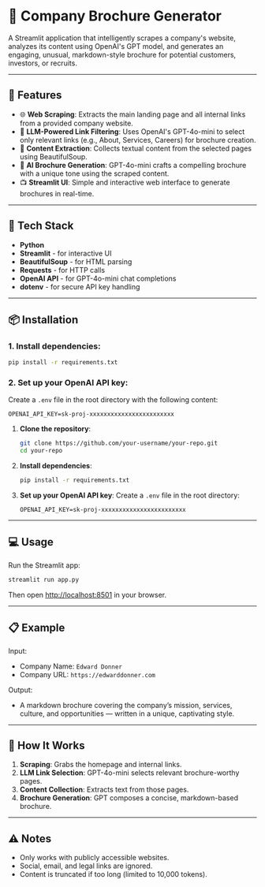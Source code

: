 # 🏢 Company Brochure Generator

A Streamlit application that intelligently scrapes a company's website, analyzes its content using OpenAI's GPT model, and generates an engaging, unusual, markdown-style brochure for potential customers, investors, or recruits.

---

## 🚀 Features

- 🌐 **Web Scraping**: Extracts the main landing page and all internal links from a provided company website.
- 🧠 **LLM-Powered Link Filtering**: Uses OpenAI's GPT-4o-mini to select only relevant links (e.g., About, Services, Careers) for brochure creation.
- 📄 **Content Extraction**: Collects textual content from the selected pages using BeautifulSoup.
- 📝 **AI Brochure Generation**: GPT-4o-mini crafts a compelling brochure with a unique tone using the scraped content.
- 📺 **Streamlit UI**: Simple and interactive web interface to generate brochures in real-time.

---

## 🧱 Tech Stack

- **Python**
- **Streamlit** - for interactive UI
- **BeautifulSoup** - for HTML parsing
- **Requests** - for HTTP calls
- **OpenAI API** - for GPT-4o-mini chat completions
- **dotenv** - for secure API key handling

---

## 📦 Installation

### 1. Install dependencies:
```bash
pip install -r requirements.txt
```

### 2. Set up your OpenAI API key:
Create a `.env` file in the root directory with the following content:
```env
OPENAI_API_KEY=sk-proj-xxxxxxxxxxxxxxxxxxxxxxxx
```


1. **Clone the repository**:
   ```bash
   git clone https://github.com/your-username/your-repo.git
   cd your-repo
   ```

2. **Install dependencies**:
   ```bash
   pip install -r requirements.txt
   ```

3. **Set up your OpenAI API key**:
   Create a `.env` file in the root directory:
   ```env
   OPENAI_API_KEY=sk-proj-xxxxxxxxxxxxxxxxxxxxxxxx
   ```

---

## 💻 Usage

Run the Streamlit app:
```bash
streamlit run app.py
```

Then open [http://localhost:8501](http://localhost:8501) in your browser.

---

## 📋 Example

Input:
- Company Name: `Edward Donner`
- Company URL: `https://edwarddonner.com`

Output:
- A markdown brochure covering the company’s mission, services, culture, and opportunities — written in a unique, captivating style.

---

## 🧠 How It Works

1. **Scraping**: Grabs the homepage and internal links.
2. **LLM Link Selection**: GPT-4o-mini selects relevant brochure-worthy pages.
3. **Content Collection**: Extracts text from those pages.
4. **Brochure Generation**: GPT composes a concise, markdown-based brochure.

---

## ⚠️ Notes

- Only works with publicly accessible websites.
- Social, email, and legal links are ignored.
- Content is truncated if too long (limited to 10,000 tokens).
